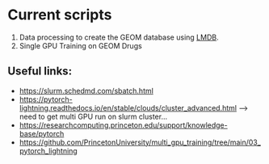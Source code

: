# Current scripts
1) Data processing to create the GEOM database using [LMDB](https://lmdb.readthedocs.io/en/release/).
2) Single GPU Training on GEOM Drugs


## Useful links:
- https://slurm.schedmd.com/sbatch.html
- https://pytorch-lightning.readthedocs.io/en/stable/clouds/cluster_advanced.html --> need to get multi GPU run on slurm cluster...
- https://researchcomputing.princeton.edu/support/knowledge-base/pytorch
- https://github.com/PrincetonUniversity/multi_gpu_training/tree/main/03_pytorch_lightning